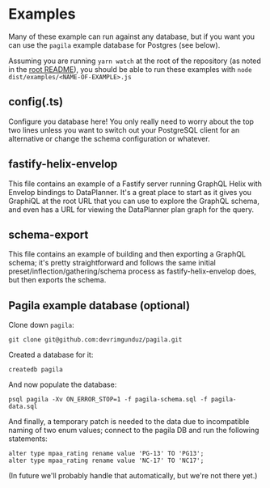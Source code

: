 # Examples

Many of these example can run against any database, but if you want you can use
the `pagila` example database for Postgres (see below).

Assuming you are running `yarn watch` at the root of the repository (as noted in
the [root README](../../../../README.md)), you should be able to run these
examples with `node dist/examples/<NAME-OF-EXAMPLE>.js`

## config(.ts)

Configure you database here! You only really need to worry about the top two
lines unless you want to switch out your PostgreSQL client for an alternative or
change the schema configuration or whatever.

## fastify-helix-envelop

This file contains an example of a Fastify server running GraphQL Helix with
Envelop bindings to DataPlanner. It's a great place to start as it gives you
GraphiQL at the root URL that you can use to explore the GraphQL schema, and
even has a URL for viewing the DataPlanner plan graph for the query.

## schema-export

This file contains an example of building and then exporting a GraphQL schema;
it's pretty straightforward and follows the same initial
preset/inflection/gathering/schema process as fastify-helix-envelop does, but
then exports the schema.

## Pagila example database (optional)

Clone down `pagila`:

```
git clone git@github.com:devrimgunduz/pagila.git
```

Created a database for it:

```
createdb pagila
```

And now populate the database:

```
psql pagila -Xv ON_ERROR_STOP=1 -f pagila-schema.sql -f pagila-data.sql
```

And finally, a temporary patch is needed to the data due to incompatible naming
of two enum values; connect to the pagila DB and run the following statements:

```
alter type mpaa_rating rename value 'PG-13' TO 'PG13';
alter type mpaa_rating rename value 'NC-17' TO 'NC17';
```

(In future we'll probably handle that automatically, but we're not there yet.)
